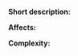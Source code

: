 **Short description:**

<!-- Short description in one line, right after ":**" symbol -->

**Affects:**

<!-- Affected services in one line, right after ":**" symbol -->

**Complexity:**

## <!-- Complexity like S,M,L,XL or XXL, right after ":**" symbol -->

<!-- Any extra information you can put right after this roller -->
